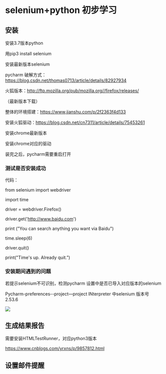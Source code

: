 # selenium+python 初步学习

## 安装

安装3.7版本python 



用pip3 install selenium 

安装最新版本selenium 



pycharm 破解方式：<https://blog.csdn.net/thomas0713/article/details/82927934> 



火狐版本：<http://ftp.mozilla.org/pub/mozilla.org//firefox/releases/> 

（最新版本下载） 

整体的环境搭建：<https://www.jianshu.com/p/2f2363f4d133> 



安装火狐驱动：<https://blog.csdn.net/cn7311/article/details/75453261> 

安装chrome最新版本

安装chrome对应的驱动

装完之后，pycharm需要重启打开 

### 测试是否安装成功

代码： 

from selenium import webdriver 



import time 



driver = webdriver.Firefox() 



driver.get('<http://www.baidu.com>') 



print ("You can search anything you want via Baidu") 



time.sleep(6) 



driver.quit() 



print("Time's up. Already quit.”) 

### 安装期间遇到的问题

若提示selenium不可识别，检测pycharm 设置中是否已导入对应版本的selenium 

Pycharm-preferences--project—project INterpreter 中selenium 版本号2.53.6 

<img src="http://bmob-cdn-24584.b0.upaiyun.com/2019/04/02/471cd71640cd059380987079d1bed61d.jpg" />

## 生成结果报告

需要安装HTMLTestRunner，对应python3版本 

<https://www.cnblogs.com/yrxns/p/9857812.html>

## 设置邮件提醒

